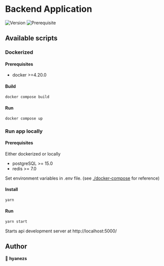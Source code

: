 # Backend Application

![Version](https://img.shields.io/badge/version-1.0.0-blue.svg?cacheSeconds=2592000)
![Prerequisite](https://img.shields.io/badge/docker-%3E%3D4.20.0-blue.svg)

## Available scripts

### Dockerized

#### Prerequisites

- docker >=4.20.0

#### Build

```sh
docker compose build
```

#### Run

```sh
docker compose up
```

### Run app locally

#### Prerequisites

Either dockerized or locally

- postgreSQL >= 15.0
- redis >= 7.0

Set environment variables in .env file. (see [./docker-compose](./docker-compose.yml) for reference)

#### Install

```sh
yarn
```

#### Run

```sh
yarn start
```

Starts api development server at http://localhost:5000/

## Author

👤 **hyanezs**
